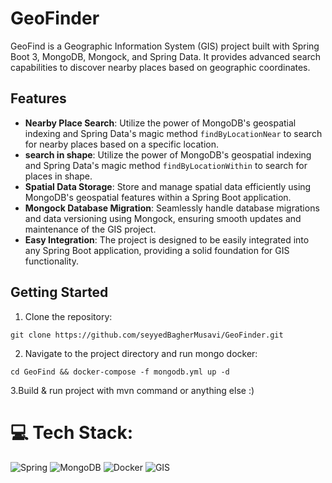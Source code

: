 # GeoFinder

GeoFind is a Geographic Information System (GIS) project built with Spring Boot 3, MongoDB, Mongock, and Spring Data. It provides advanced search capabilities to discover nearby places based on geographic coordinates.

## Features

- **Nearby Place Search**: Utilize the power of MongoDB's geospatial indexing and Spring Data's magic method `findByLocationNear` to search for nearby places based on a specific location.
- **search in shape**: Utilize the power of MongoDB's geospatial indexing and Spring Data's magic method `findByLocationWithin` to search for  places in shape.
- **Spatial Data Storage**: Store and manage spatial data efficiently using MongoDB's geospatial features within a Spring Boot application.
- **Mongock Database Migration**: Seamlessly handle database migrations and data versioning using Mongock, ensuring smooth updates and maintenance of the GIS project.
- **Easy Integration**: The project is designed to be easily integrated into any Spring Boot application, providing a solid foundation for GIS functionality.


## Getting Started

1. Clone the repository:

```shell
git clone https://github.com/seyyedBagherMusavi/GeoFinder.git
```

2. Navigate to the project directory and run mongo docker:
```shell
cd GeoFind && docker-compose -f mongodb.yml up -d
```
3.Build & run project with mvn command or anything else :)


# 💻 Tech Stack:
![Spring](https://img.shields.io/badge/spring-%236DB33F.svg?style=for-the-badge&logo=spring&logoColor=white)
![MongoDB](https://img.shields.io/badge/MongoDB-%234ea94b.svg?style=for-the-badge&logo=mongodb&logoColor=white)
![Docker](https://img.shields.io/badge/docker-%230db7ed.svg?style=for-the-badge&logo=docker&logoColor=white)
![GIS](https://img.shields.io/badge/gis-%234ea94b.svg?style=for-the-badge&logo=maplibre&logoColor=white)
